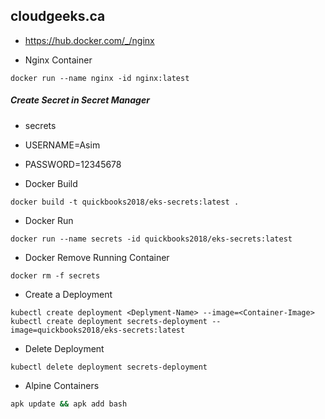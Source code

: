 ## cloudgeeks.ca

- https://hub.docker.com/_/nginx

- Nginx Container

```nginx
docker run --name nginx -id nginx:latest
```

##### Create Secret in Secret Manager

- secrets

- USERNAME=Asim
- PASSWORD=12345678

- Docker Build

```build
docker build -t quickbooks2018/eks-secrets:latest .
```

- Docker Run

```run
docker run --name secrets -id quickbooks2018/eks-secrets:latest
```
- Docker Remove Running Container

```remove
docker rm -f secrets
```

- Create a Deployment

```
kubectl create deployment <Deplyment-Name> --image=<Container-Image>
kubectl create deployment secrets-deployment --image=quickbooks2018/eks-secrets:latest
```

- Delete Deployment

```
kubectl delete deployment secrets-deployment
```

- Alpine Containers

```bash
apk update && apk add bash
```